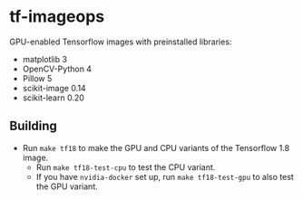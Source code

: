 tf-imageops
===========

GPU-enabled Tensorflow images with preinstalled libraries:

* matplotlib 3
* OpenCV-Python 4
* Pillow 5
* scikit-image 0.14
* scikit-learn 0.20

Building
--------

* Run `make tf18` to make the GPU and CPU variants of the Tensorflow 1.8 image.
  * Run `make tf18-test-cpu` to test the CPU variant.
  * If you have `nvidia-docker` set up, run `make tf18-test-gpu` to also test the GPU variant.